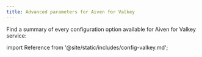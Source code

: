 ```yaml
---
title: Advanced parameters for Aiven for Valkey
---
```


Find a summary of every configuration option available for
Aiven for Valkey service:

import Reference from '@site/static/includes/config-valkey.md';

<Reference />
